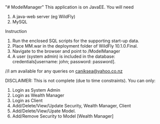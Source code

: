 "# ModelManager" 
This application is on JavaEE. You will need

1. A java-web server (eg WildFly)
2. MySQL

Instruction

1. Run the enclosed SQL scripts for the supporting start-up data.
2. Place MM.war in the deployment folder of WildFly 10.1.0.Final.
3. Navigate to the browser and point to <SERVER-URL>/ModelManager
4. A user (system admin) is included in the database: credentials[username: john; password: password].

//I am available for any queries on caniksea@yahoo.co.nz

DISCLAIMER: This is not complete (due to time constraints). 
You can only:
1. Login as System Admin
2. Login as Wealth Manager
3. Login as Client
4. Add/Delete/View/Update Security, Wealth Manager, Client
5. Add/Delete/View/Upate Model.
6. Add/Remove Security to Model [Wealth Manager]